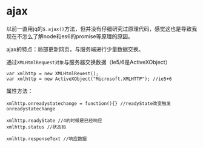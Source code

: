 # ajax

以前一直用jq的`$.ajax()`方法，但并没有仔细研究过原理代码，感觉这也是导致我现在不怎么了解node和es6的promise等原理的原因。

ajax的特点：局部更新网页，与服务端进行少量数据交换。

通过`XMLHtmlRequest对象`与服务器交换数据（Ie5/6是ActiveXObject）
```
var xmlhttp = new XMLHtmlReuest();
var xmlhttp = new ActiveXObject("Microsoft.XMLHTTP"); //ie5+6
```

属性方法：
```
xmlhttp.onreadystatechange = function(){} //readyState改变触发onreadystatechange

xmlhttp.readyState //4的时候是已经响应
xmlhttp.status //状态码

xmlhttp.responseText //响应数据
```